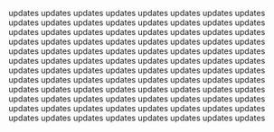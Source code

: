 updates updates updates updates updates updates updates updates
updates updates updates updates updates updates updates updates
updates updates updates updates updates updates updates updates
updates updates updates updates updates updates updates updates
updates updates updates updates updates updates updates updates
updates updates updates updates updates updates updates updates
updates updates updates updates updates updates updates updates
updates updates updates updates updates updates updates updates
updates updates updates updates updates updates updates updates
updates updates updates updates updates updates updates updates
updates updates updates updates updates updates updates updates
updates updates updates updates updates updates updates updates
